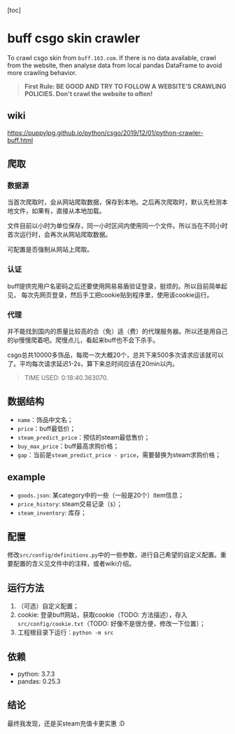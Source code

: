 [toc]

# buff csgo skin crawler
To crawl csgo skin from `buff.163.com`. 
If there is no data available, crawl from the website, then analyse data from local pandas DataFrame to avoid more crawling behavior.

> **First Rule: BE GOOD AND TRY TO FOLLOW A WEBSITE’S CRAWLING POLICIES. Don't crawl the website to often!**

## wiki
https://puppylpg.github.io/python/csgo/2019/12/01/python-crawler-buff.html

## 爬取
### 数据源
当首次爬取时，会从网站爬取数据，保存到本地。之后再次爬取时，默认先检测本地文件，如果有，直接从本地加载。

文件目前以小时为单位保存，同一小时区间内使用同一个文件。所以当在不同小时首次运行时，会再次从网站爬取数据。

可配置是否强制从网站上爬取。

### 认证
buff提供完用户名密码之后还要使用网易易盾验证登录，挺烦的。所以目前简单起见，
每次先网页登录，然后手工把cookie贴到程序里，使用该cookie运行。

### 代理
并不能找到国内的质量比较高的合（免）适（费）的代理服务器。所以还是用自己的ip慢慢爬着吧。爬慢点儿，看起来buff也不会下杀手。

csgo总共10000多饰品，每爬一次大概20个，总共下来500多次请求应该就可以了。平均每次请求延迟1-2s，算下来总时间应该在20min以内。

> TIME USED: 0:18:40.363070.

## 数据结构
- `name`：饰品中文名；
- `price`：buff最低价；
- `steam_predict_price`：预估的steam最低售价；
- `buy_max_price`：buff最高求购价格；
- `gap`：当前是`steam_predict_price - price`，需要替换为steam求购价格；

## example
- `goods.json`: 某category中的一些（一般是20个）item信息；
- `price_history`: steam交易记录（`$`）；
- `steam_inventory`: 库存；

## 配置
修改`src/config/definitions.py`中的一些参数，进行自己希望的自定义配置。重要配置的含义见文件中的注释，或者wiki介绍。

## 运行方法
1. （可选）自定义配置；
1. cookie: 登录buff网站，获取cookie（TODO: 方法描述），存入`src/config/cookie.txt`（TODO: 好像不是很方便，修改一下位置）；
1. 工程根目录下运行：`python -m src`

## 依赖
- python: 3.7.3
- pandas: 0.25.3

## 结论
最终我发现，还是买steam充值卡更实惠 :D
